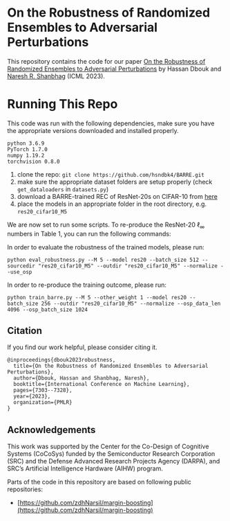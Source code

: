 # On the Robustness of Randomized Ensembles to Adversarial Perturbations

This repository contains the code for our paper [On the Robustness of Randomized Ensembles to Adversarial Perturbations](https://arxiv.org/abs/2302.01375) by Hassan Dbouk and [Naresh R. Shanbhag](http://shanbhag.ece.illinois.edu/) (ICML 2023).

# Running This Repo
This code was run with the following dependencies, make sure you have the appropriate versions downloaded and installed properly.
 ```
python 3.6.9
PyTorch 1.7.0
numpy 1.19.2
torchvision 0.8.0
```

1.  clone the repo: `git clone https://github.com/hsndbk4/BARRE.git`
2.  make sure the appropriate dataset folders are setup properly (check `get_dataloaders` in `datasets.py`)
3.  download a BARRE-trained REC of ResNet-20s on CIFAR-10 from [here](https://uofi.box.com/s/yrj4yw9woqznvnec858pvcreojld32bf)
4.  place the models in an appropriate folder in the root directory, e.g. `res20_cifar10_M5`

We are now set to run some scripts. To re-produce the ResNet-20 $\ell_\infty$ numbers in Table 1, you can run the following commands:

In order to evaluate the robustness of the trained models, please run:
```
python eval_robustness.py --M 5 --model res20 --batch_size 512 --sourcedir "res20_cifar10_M5" --outdir "res20_cifar10_M5" --normalize --use_osp
```
In order to re-produce the training outcome, please run:
```
python train_barre.py --M 5 --other_weight 1 --model res20 --batch_size 256 --outdir "res20_cifar10_M5" --normalize --osp_data_len 4096 --osp_batch_size 1024
```

## Citation

If you find our work helpful, please consider citing it.
```
@inproceedings{dbouk2023robustness,
  title={On the Robustness of Randomized Ensembles to Adversarial Perturbations},
  author={Dbouk, Hassan and Shanbhag, Naresh},
  booktitle={International Conference on Machine Learning},
  pages={7303--7328},
  year={2023},
  organization={PMLR}
}
```

## Acknowledgements

This work was supported by the Center for the Co-Design of Cognitive Systems (CoCoSys) funded by the Semiconductor Research Corporation (SRC) and the Defense Advanced Research Projects Agency (DARPA), and SRC’s Artificial Intelligence Hardware (AIHW) program.

Parts of the code in this repository are based on following public repositories:

* [https://github.com/zdhNarsil/margin-boosting](https://github.com/zdhNarsil/margin-boosting)
